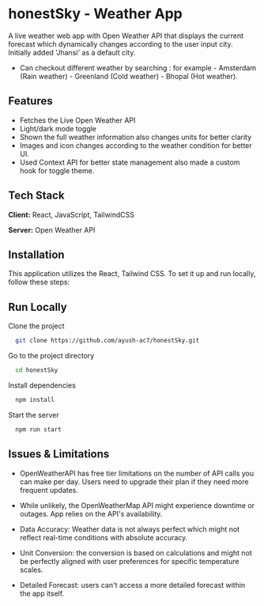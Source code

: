 # honestSky - Weather App

A live weather web app with Open Weather API that displays the current forecast which dynamically changes according to the user input city.
Initially added 'Jhansi' as a default city. 

- Can checkout different weather by searching :
for example - Amsterdam (Rain weather)
            - Greenland (Cold weather)
            - Bhopal (Hot weather).





## Features

- Fetches the Live Open Weather API
- Light/dark mode toggle
- Shown the full weather information also changes units for better clarity
- Images and icon changes according to the weather condition for better UI.
- Used Context API for better state management also made a custom hook for toggle theme.



## Tech Stack

**Client:** React, JavaScript, TailwindCSS

**Server:** Open Weather API


## Installation

This application utilizes the React, Tailwind CSS. To set it up and run locally, follow these steps:



    
## Run Locally

Clone the project

```bash
  git clone https://github.com/ayush-ac7/honestSky.git
```

Go to the project directory

```bash
  cd honestSky
```

Install dependencies

```bash
  npm install
```

Start the server

```bash
  npm run start
```


## Issues & Limitations

- OpenWeatherAPI has free tier limitations on the number of API calls you can make per day. Users need to upgrade their plan if they need more frequent updates.

- While unlikely, the OpenWeatherMap API might experience downtime or outages. App relies on the API's availability.

- Data Accuracy: Weather data is not always perfect which might not reflect real-time conditions with absolute accuracy.

- Unit Conversion: the conversion is based on calculations and might not be perfectly aligned with user preferences for specific temperature scales.

- Detailed Forecast: users can't access a more detailed forecast within the app itself.
